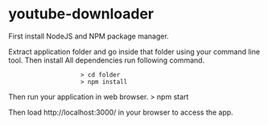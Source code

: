 # youtube-downloader

First install NodeJS and NPM package manager.

Extract application folder and go inside that folder using your command line tool. Then install All dependencies run following command.

						> cd folder
						> npm install
					
Then run your application in web browser.
						> npm start
					
Then load http://localhost:3000/ in your browser to access the app.
